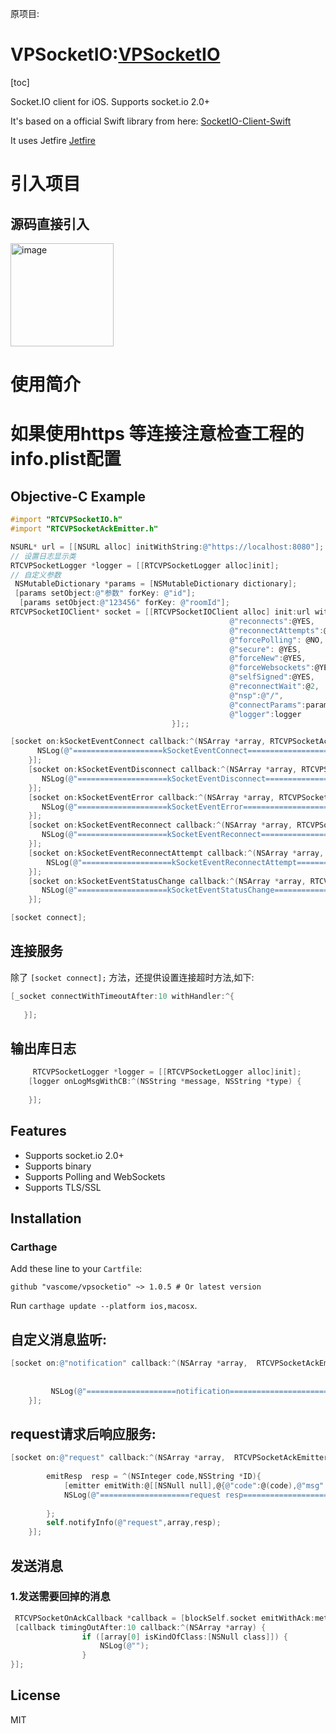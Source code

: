 原项目:
# VPSocketIO:[VPSocketIO](https://github.com/search?q=VPSocketIO)

[toc]

Socket.IO client for iOS. Supports socket.io 2.0+

It's based on a official Swift library from here: [SocketIO-Client-Swift](https://github.com/socketio/socket.io-client-swift)

It uses Jetfire [Jetfire](https://github.com/acmacalister/jetfire)
# 引入项目 
 ## 源码直接引入
  <img width="165" alt="image" src="https://user-images.githubusercontent.com/19199389/158535755-7fc138df-4dd0-4ec2-bd4e-e7916dac7e2a.png">

# 使用简介

# 如果使用https 等连接注意检查工程的info.plist配置

## Objective-C Example
```objective-c
#import "RTCVPSocketIO.h"
#import "RTCVPSocketAckEmitter.h"

NSURL* url = [[NSURL alloc] initWithString:@"https://localhost:8080"];
// 设置日志显示类
RTCVPSocketLogger *logger = [[RTCVPSocketLogger alloc]init];
// 自定义参数 
 NSMutableDictionary *params = [NSMutableDictionary dictionary];
 [params setObject:@"参数" forKey: @"id"];
  [params setObject:@"123456" forKey: @"roomId"];
RTCVPSocketIOClient* socket = [[RTCVPSocketIOClient alloc] init:url withConfig:@{@"log": @NO,
                                                 @"reconnects":@YES,
                                                 @"reconnectAttempts":@(20),
                                                 @"forcePolling": @NO,
                                                 @"secure": @YES,
                                                 @"forceNew":@YES,
                                                 @"forceWebsockets":@YES,
                                                 @"selfSigned":@YES,
                                                 @"reconnectWait":@2,
                                                 @"nsp":@"/",
                                                 @"connectParams":params,
                                                 @"logger":logger
                                    }];;

[socket on:kSocketEventConnect callback:^(NSArray *array, RTCVPSocketAckEmitter *emitter) {
      NSLog(@"====================kSocketEventConnect==========================");
    }];
    [socket on:kSocketEventDisconnect callback:^(NSArray *array, RTCVPSocketAckEmitter *emitter) {
       NSLog(@"====================kSocketEventDisconnect==========================");
    }];
    [socket on:kSocketEventError callback:^(NSArray *array, RTCVPSocketAckEmitter *emitter) {
       NSLog(@"====================kSocketEventError==========================");
    }];
    [socket on:kSocketEventReconnect callback:^(NSArray *array, RTCVPSocketAckEmitter *emitter) {
       NSLog(@"====================kSocketEventReconnect==========================");
    }];
    [socket on:kSocketEventReconnectAttempt callback:^(NSArray *array, RTCVPSocketAckEmitter *emitter) {
        NSLog(@"====================kSocketEventReconnectAttempt==========================");
    }];
    [socket on:kSocketEventStatusChange callback:^(NSArray *array, RTCVPSocketAckEmitter *emitter) {
       NSLog(@"====================kSocketEventStatusChange==========================");
    }];

[socket connect];

```
## 连接服务
 除了 `[socket connect];` 方法，还提供设置连接超时方法,如下:
 
 ```objective-c
 [_socket connectWithTimeoutAfter:10 withHandler:^{
     
    }];
 ```
## 输出库日志

```objective-c
     RTCVPSocketLogger *logger = [[RTCVPSocketLogger alloc]init];
    [logger onLogMsgWithCB:^(NSString *message, NSString *type) {
       
    }];
```
## Features
- Supports socket.io 2.0+
- Supports binary
- Supports Polling and WebSockets
- Supports TLS/SSL

## Installation

### Carthage
Add these line to your `Cartfile`:
```
github "vascome/vpsocketio" ~> 1.0.5 # Or latest version
```

Run `carthage update --platform ios,macosx`.

## 自定义消息监听:
```objective-c
[socket on:@"notification" callback:^(NSArray *array,  RTCVPSocketAckEmitter *emitter) {
        
        
         NSLog(@"====================notification=========================="); 
    }];
```

## request请求后响应服务:
```objective-c
[socket on:@"request" callback:^(NSArray *array,  RTCVPSocketAckEmitter *emitter) {
        
        emitResp  resp = ^(NSInteger code,NSString *ID){
            [emitter emitWith:@[[NSNull null],@{@"code":@(code),@"msg":ID}]];//格式根据需求处理
            NSLog(@"====================request resp==========================");
            
        };
        self.notifyInfo(@"request",array,resp);       
    }];
```
## 发送消息
 ### 1.发送需要回掉的消息 
```objective-c
 RTCVPSocketOnAckCallback *callback = [blockSelf.socket emitWithAck:method items:@[message]];
 [callback timingOutAfter:10 callback:^(NSArray *array) {
                if ([array[0] isKindOfClass:[NSNull class]]) {
                    NSLog(@"");
                }
}];
```
## License
MIT

